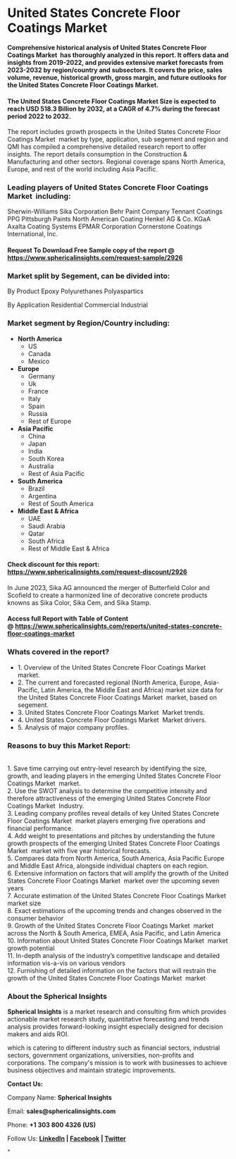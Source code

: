 <h1 class="news-post-title">United States Concrete Floor Coatings Market&nbsp;</h1>
<p><strong>Comprehensive historical analysis of United States Concrete Floor Coatings Market&nbsp; has thoroughly analyzed in this report. It offers data and insights from 2019-2022, and provides extensive market forecasts from 2023-2032 by region/country and subsectors. It covers the price, sales volume, revenue, historical growth, gross margin, and future outlooks for the United States Concrete Floor Coatings Market.</strong></p>
<h4><strong>The United States Concrete Floor Coatings Market Size is expected to reach USD 518.3 Billion by 2032, at a CAGR of 4.7% during the forecast period 2022 to 2032. </strong></h4>
<p>The report includes growth prospects in the United States Concrete Floor Coatings Market&nbsp; market by type, application, sub segement and region and QMI has compiled a comprehensive detailed research report to offer insights. The report details consumption in the Construction &amp; Manufacturing and other sectors. Regional coverage spans North America, Europe, and rest of the world including Asia Pacific.</p>
<h3><strong>Leading players of United States Concrete Floor Coatings Market&nbsp; including:</strong></h3>
<p>Sherwin-Williams Sika Corporation Behr Paint Company Tennant Coatings PPG Pittsburgh Paints North American Coating Henkel AG &amp; Co. KGaA Axalta Coating Systems EPMAR Corporation Cornerstone Coatings International, Inc.</p>
<h4>Request To Download Free Sample copy of the report  @ <a href="https://www.sphericalinsights.com/request-sample/2926">https://www.sphericalinsights.com/request-sample/2926</a></h4>
<h3><strong>Market split by Segement, can be divided into:</strong></h3>
<p>By Product Epoxy Polyurethanes Polyaspartics</p>
<p>By Application Residential Commercial Industrial</p>
<h3><strong>Market segment by Region/Country including:</strong></h3>
<ul>
<li><strong>North America</strong>
<ul>
<li>US</li>
<li>Canada</li>
<li>Mexico</li>
</ul>
</li>
<li><strong>Europe</strong>
<ul>
<li>Germany</li>
<li>Uk</li>
<li>France</li>
<li>Italy</li>
<li>Spain</li>
<li>Russia</li>
<li>Rest of Europe</li>
</ul>
</li>
<li><strong>Asia Pacific</strong>
<ul>
<li>China</li>
<li>Japan</li>
<li>India</li>
<li>South Korea</li>
<li>Australia</li>
<li>Rest of Asia Pacific</li>
</ul>
</li>
<li><strong>South America</strong>
<ul>
<li>Brazil</li>
<li>Argentina</li>
<li>Rest of South America</li>
</ul>
</li>
<li><strong>Middle East &amp; Africa</strong>
<ul>
<li>UAE</li>
<li>Saudi Arabia</li>
<li>Qatar</li>
<li>South Africa</li>
<li>Rest of Middle East &amp; Africa</li>
</ul>
</li>
</ul>
<h4>Check discount for this report: <a href="https://www.sphericalinsights.com/request-discount/2926">https://www.sphericalinsights.com/request-discount/2926</a></h4>
<p>In June 2023, Sika AG announced the merger of Butterfield Color and Scofield to create a harmonized line of decorative concrete products knowns as Sika Color, Sika Cem, and Sika Stamp.</p>
<h4>Access full Report with Table of Content @&nbsp;<a href="https://www.sphericalinsights.com/reports/united-states-concrete-floor-coatings-market">https://www.sphericalinsights.com/reports/united-states-concrete-floor-coatings-market</a>&nbsp;</h4>
<h3><strong>Whats covered in the report?</strong></h3>
<ul>
<li>1. Overview of the United States Concrete Floor Coatings Market&nbsp; market.</li>
<li>2. The current and forecasted regional (North America, Europe, Asia-Pacific, Latin America, the Middle East and Africa) market size data for the United States Concrete Floor Coatings Market&nbsp; market, based on segement.</li>
<li>3. United States Concrete Floor Coatings Market&nbsp; Market trends.</li>
<li>4. United States Concrete Floor Coatings Market&nbsp; Market drivers.</li>
<li>5. Analysis of major company profiles.</li>
</ul>
<h3><strong>Reasons to buy this Market Report:</strong></h3>
<p><br /> 1. Save time carrying out entry-level research by identifying the size, growth, and leading players in the emerging United States Concrete Floor Coatings Market&nbsp; market.<br /> 2. Use the SWOT analysis to determine the competitive intensity and therefore attractiveness of the emerging United States Concrete Floor Coatings Market&nbsp; Industry.<br /> 3. Leading company profiles reveal details of key United States Concrete Floor Coatings Market&nbsp; market players emerging five operations and financial performance.<br /> 4. Add weight to presentations and pitches by understanding the future growth prospects of the emerging United States Concrete Floor Coatings Market&nbsp; market with five year historical forecasts.<br /> 5. Compares data from North America, South America, Asia Pacific Europe and Middle East Africa, alongside individual chapters on each region.<br /> 6. Extensive information on factors that will amplify the growth of the United States Concrete Floor Coatings Market&nbsp; market over the upcoming seven years<br /> 7. Accurate estimation of the United States Concrete Floor Coatings Market&nbsp; market size <br /> 8. Exact estimations of the upcoming trends and changes observed in the consumer behavior <br /> 9. Growth of the United States Concrete Floor Coatings Market&nbsp; market across the North &amp; South America, EMEA, Asia Pacific, and Latin America<br /> 10. Information about United States Concrete Floor Coatings Market&nbsp; market growth potential<br /> 11. In-depth analysis of the industry&rsquo;s competitive landscape and detailed information vis-a-vis on various vendors<br /> 12. Furnishing of detailed information on the factors that will restrain the growth of the United States Concrete Floor Coatings Market&nbsp; market</p>
<h3><strong>About the Spherical Insights</strong></h3>
<p><strong>Spherical Insights</strong> is a market research and consulting firm which provides actionable market research study, quantitative forecasting and trends analysis provides forward-looking insight especially designed for decision makers and aids ROI.</p>
<p>which is catering to different industry such as financial sectors, industrial sectors, government organizations, universities, non-profits and corporations. The company's mission is to work with businesses to achieve business objectives and maintain strategic improvements.</p>
<p><strong>Contact Us:</strong></p>
<p>Company Name: <strong>Spherical Insights</strong></p>
<p>Email: <strong>sales@sphericalinsights.com</strong></p>
<p>Phone: <strong>+1 303 800 4326 (US)</strong></p>
<p>Follow Us: <strong><a href="https://www.linkedin.com/company/spherical-insight/"><u>LinkedIn</u></a> | <a href="https://www.facebook.com/sphericalinsights22"><u>Facebook</u></a> | <a href="https://twitter.com/SInsights_US"><u>Twitter</u></a></strong></p>
<p>"</p>
